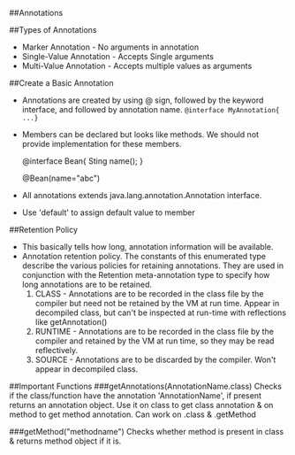 ##Annotations

##Types of Annotations
* Marker Annotation - No arguments in annotation
* Single-Value Annotation - Accepts Single arguments
* Multi-Value Annotation - Accepts multiple values as arguments

##Create a Basic Annotation
* Annotations are created by using @ sign, followed by the keyword interface, and followed by annotation name.
  `@interface MyAnnotation{ ...}`
* Members can be declared but looks like methods. We should not provide implementation for these members.
 

    @interface Bean{
       Sting name();
    }


    @Bean(name="abc")

* All annotations extends java.lang.annotation.Annotation interface. 
* Use 'default' to assign default value to member

##Retention Policy
* This basically tells how long, annotation information will be available.
* Annotation retention policy. The constants of this enumerated type describe the various policies for retaining annotations. They are used in conjunction with the Retention meta-annotation type to specify how long annotations are to be retained.
  1. CLASS - Annotations are to be recorded in the class file by the compiler but need not be retained by the VM at run time. Appear in decompiled class, but can't be inspected at run-time with reflections like getAnnotation()
  2. RUNTIME - Annotations are to be recorded in the class file by the compiler and retained by the VM at run time, so they may be read reflectively.
  3. SOURCE - Annotations are to be discarded by the compiler. Won't appear in decompiled class.

##Important Functions
###getAnnotations(AnnotationName.class)
Checks if the class/function have the annotation 'AnnotationName', if present returns an annotation object.
Use it on class to get class annotation & on method to get method annotation. Can work on .class & .getMethod

###getMethod("methodname")
Checks whether method is present in class & returns method object if it is.  
 
